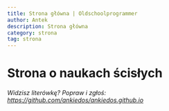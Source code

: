 ```yaml
---
title: Strona główna | Oldschoolprogrammer
author: Antek
description: Strona główna
category: strona
tag: strona
---
```

<!--layout: default-->

# Strona o naukach ścisłych
<!--
  #### <a href="https://ankiedos.github.io/blog.md">Artykuły</a>
  #### <a href="https://ankiedos.github.io/kategorie.md">Kategorie</a>
  #### <a href="https://ankiedos.github.io/tagi.md">Tagi</a>
-->
###### Widzisz literówkę? Popraw i zgłoś: <https://github.com/ankiedos/ankiedos.github.io>
